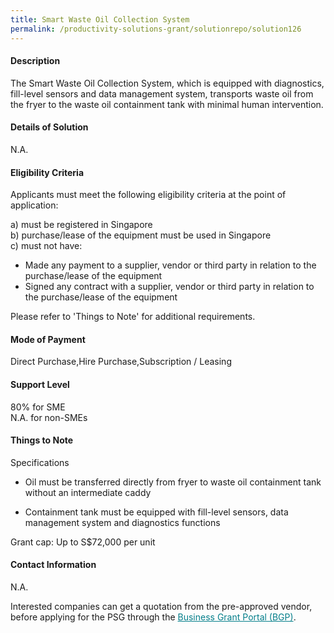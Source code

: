 ```yaml
---
title: Smart Waste Oil Collection System
permalink: /productivity-solutions-grant/solutionrepo/solution126
---
```


#### Description

The Smart Waste Oil Collection System, which is equipped with diagnostics, fill-level sensors and data management system, transports waste oil from the fryer to the waste oil containment tank with minimal human intervention. 

#### Details of Solution

N.A.

#### Eligibility Criteria

Applicants must meet the following eligibility criteria at the point of application:

a) must be registered in Singapore <br>
b) purchase/lease of the equipment must be used in Singapore <br>
c) must not have:
- Made any payment to a supplier, vendor or third party in relation to the purchase/lease of the equipment
- Signed any contract with a supplier, vendor or third party in relation to the purchase/lease of the equipment

Please refer to 'Things to Note' for additional requirements.

#### Mode of Payment
Direct Purchase,Hire Purchase,Subscription / Leasing

#### Support Level
80% for SME <br>
N.A. for non-SMEs

#### Things to Note
Specifications
- Oil must be transferred directly from fryer to waste oil containment tank without an intermediate caddy
 
- Containment tank must be equipped with fill-level sensors, data management system and diagnostics functions


Grant cap: Up to S$72,000 per unit

#### Contact Information
N.A.

Interested companies can get a quotation from the pre-approved vendor, before applying for the PSG through the <a target='_blank' style='color:#037e8a' href='https://www.businessgrants.gov.sg/'>Business Grant Portal (BGP)</a>.
